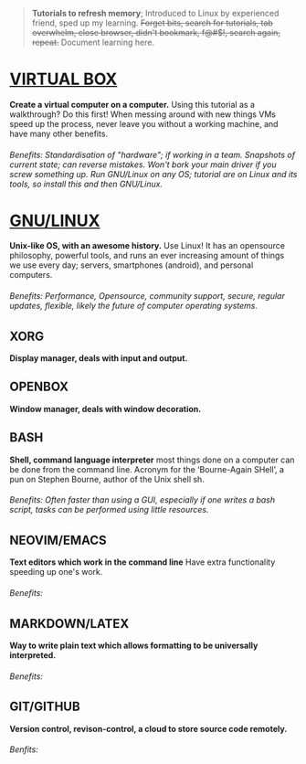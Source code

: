 
> **Tutorials to refresh memory**; Introduced to Linux by experienced friend, sped up my learning. ~~Forget bits, search for tutorials, tab overwhelm, close browser, didn't bookmark, f@#$!, search again, repeat.~~ Document learning here.

[VIRTUAL BOX](https://github.com/LAMisanoob/LAMs-Tutorials/tree/master/virtual-box) 
===========
**Create a virtual computer on a computer.** Using this tutorial as a walkthrough? Do this first! When messing around with new things VMs speed up the process, never leave you without a working machine, and have many other benefits.
###### Benefits: Standardisation of "hardware"; if working in a team. Snapshots of current state; can reverse mistakes. Won't bork your main driver if you screw something up. Run GNU/Linux on any OS; tutorial are on Linux and its tools, so install this and then GNU/Linux. 

[GNU/LINUX](https://github.com/LAMisanoob/LAMs-Tutorials/tree/master/gnu-linux)
=========
**Unix-like OS, with an awesome history.** Use Linux! It has an opensource philosophy, powerful tools, and runs an ever increasing amount of things we use every day; servers, smartphones (android), and personal computers.
###### Benefits: Performance, Opensource, community support, secure, regular updates, flexible, likely the future of computer operating systems.

## XORG
**Display manager, deals with input and output.**

## OPENBOX
**Window manager, deals with window decoration.**

## BASH
**Shell, command language interpreter** most things done on a computer can be done from the command line. Acronym for the ‘Bourne-Again SHell’, a pun on Stephen Bourne, author of the Unix shell sh. 
###### Benefits: Often faster than using a GUI, especially if one writes a bash script, tasks can be performed using little resources.

## NEOVIM/EMACS
**Text editors which work in the command line** Have extra functionality speeding up one's work.
###### Benefits:

## MARKDOWN/LATEX
**Way to write plain text which allows formatting to be universally interpreted.**
###### Benefits:

## GIT/GITHUB
**Version control, revison-control, a cloud to store source code remotely.**
###### Benfits:











